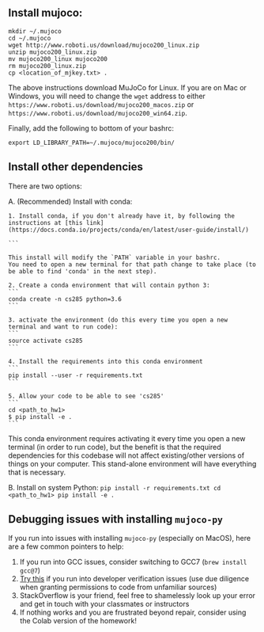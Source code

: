 ## Install mujoco:
```
mkdir ~/.mujoco
cd ~/.mujoco
wget http://www.roboti.us/download/mujoco200_linux.zip
unzip mujoco200_linux.zip
mv mujoco200_linux mujoco200
rm mujoco200_linux.zip
cp <location_of_mjkey.txt> .
```
The above instructions download MuJoCo for Linux. If you are on Mac or Windows, you will need to change the `wget` address to either 
`https://www.roboti.us/download/mujoco200_macos.zip` or `https://www.roboti.us/download/mujoco200_win64.zip`.

Finally, add the following to bottom of your bashrc:
```
export LD_LIBRARY_PATH=~/.mujoco/mujoco200/bin/
```

## Install other dependencies


There are two options:

A. (Recommended) Install with conda:

	1. Install conda, if you don't already have it, by following the instructions at [this link](https://docs.conda.io/projects/conda/en/latest/user-guide/install/)

	```

	This install will modify the `PATH` variable in your bashrc.
	You need to open a new terminal for that path change to take place (to be able to find 'conda' in the next step).

	2. Create a conda environment that will contain python 3:
	```
	conda create -n cs285 python=3.6
	```

	3. activate the environment (do this every time you open a new terminal and want to run code):
	```
	source activate cs285
	```

	4. Install the requirements into this conda environment
	```
	pip install --user -r requirements.txt
	```

	5. Allow your code to be able to see 'cs285'
	```
	cd <path_to_hw1>
	$ pip install -e .
	```

This conda environment requires activating it every time you open a new terminal (in order to run code), but the benefit is that the required dependencies for this codebase will not affect existing/other versions of things on your computer. This stand-alone environment will have everything that is necessary.


B. Install on system Python:
	```
	pip install -r requirements.txt
  cd <path_to_hw1>
  pip install -e .
	```


## Debugging issues with installing `mujoco-py`

If you run into issues with installing `mujoco-py` (especially on MacOS), here are a few common pointers to help:
  1. If you run into GCC issues, consider switching to GCC7 (`brew install gcc@7`)
  2. [Try this](https://github.com/hashicorp/terraform/issues/23033#issuecomment-543507812) if you run into developer verification issues (use due diligence when granting permissions to code from unfamiliar sources)
  3. StackOverflow is your friend, feel free to shamelessly look up your error and get in touch with your classmates or instructors
  4. If nothing works and you are frustrated beyond repair, consider using the Colab version of the homework!
